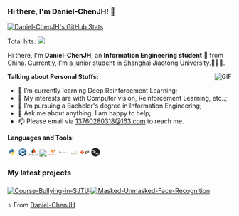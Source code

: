 ### Hi there, I'm Daniel-ChenJH! 👋

<a href="https://github.com/Daniel-ChenJH">
  <img src="https://github-readme-stats.vercel.app/api?username=Daniel-ChenJH&show_icons=true" alt="Daniel-ChenJH's GitHub Stats" />
</a>

Total hits:   <a title="Hits" target="_blank" href="https://github.com/Daniel-ChenJH/Daniel-ChenJH"><img src="https://hits.b3log.org/Daniel-ChenJH/Daniel-ChenJH.svg"></a>

  
Hi there, I'm **Daniel-ChenJH**, an **Information Engineering student** 🚀 from China. Currently, I'm a junior student in Shanghai Jiaotong University.👨🏽‍💼. 

  <img align="right" alt="GIF" src="https://i.pinimg.com/originals/e4/26/70/e426702edf874b181aced1e2fa5c6cde.gif" />


**Talking about Personal Stuffs:**

- 🌱 I’m currently learning Deep Reinforcement Learning; 
- 🤔 My interests are with Computer vision, Reinforcement Learning, etc..;
- 💼 I’m pursuing a Bachelor's degree in Information Engineering;
- 💬 Ask me about anything, I am happy to help;
- 📫 Please email via 13760280318@163.com to reach me.



**Languages and Tools:**  

<code><img height="20" src="https://raw.githubusercontent.com/github/explore/80688e429a7d4ef2fca1e82350fe8e3517d3494d/topics/python/python.png"></code>
<code><img height="20" src="https://raw.githubusercontent.com/github/explore/80688e429a7d4ef2fca1e82350fe8e3517d3494d/topics/cpp/cpp.png"></code>
<code><img height="20" src="https://raw.githubusercontent.com/github/explore/80688e429a7d4ef2fca1e82350fe8e3517d3494d/topics/matlab/matlab.png"></code>
<code><img height="20" src="https://pytorch.org/assets/images/pytorch-logo.png"></code>
<code><img height="20" src="https://raw.githubusercontent.com/github/explore/80688e429a7d4ef2fca1e82350fe8e3517d3494d/topics/tensorflow/tensorflow.png"></code>
<code><img height="20" src="https://raw.githubusercontent.com/github/explore/80688e429a7d4ef2fca1e82350fe8e3517d3494d/topics/mongodb/mongodb.png"></code>
<code><img height="20" src="https://raw.githubusercontent.com/github/explore/80688e429a7d4ef2fca1e82350fe8e3517d3494d/topics/mysql/mysql.png"></code>
<code><img height="20" src="https://raw.githubusercontent.com/github/explore/80688e429a7d4ef2fca1e82350fe8e3517d3494d/topics/git/git.png"></code>
<code><img height="20" src="https://raw.githubusercontent.com/github/explore/80688e429a7d4ef2fca1e82350fe8e3517d3494d/topics/terminal/terminal.png"></code>



### My latest projects

<a href="https://github.com/Daniel-ChenJH/Course-Bullying-in-SJTU">
  <img align="middle" src="https://github-readme-stats.vercel.app/api/pin/?username=Daniel-ChenJH&repo=Course-Bullying-in-SJTU" alt="Course-Bullying-in-SJTU" />
</a>  
  
<a href="https://github.com/Daniel-ChenJH/Masked-Unmasked-Face-Recognition">
  <img align="middle" src="https://github-readme-stats.vercel.app/api/pin/?username=Daniel-ChenJH&repo=Masked-Unmasked-Face-Recognition" alt="Masked-Unmasked-Face-Recognition" />
</a>


⭐️ From [Daniel-ChenJH](https://github.com/Daniel-ChenJH)
